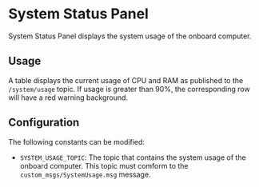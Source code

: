 # System Status Panel
System Status Panel displays the system usage of the onboard computer.

## Usage
A table displays the current usage of CPU and RAM as published to the `/system/usage` topic.
If usage is greater than 90%, the corresponding row will have a red warning background.

## Configuration
The following constants can be modified:
- `SYSTEM_USAGE_TOPIC`: The topic that contains the system usage of the onboard computer.
This topic must comform to the `custom_msgs/SystemUsage.msg` message.